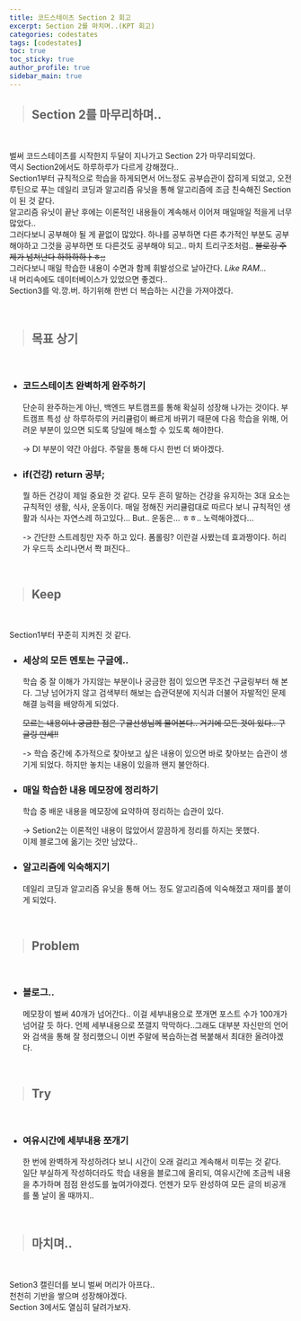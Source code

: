 ```yaml
---
title: 코드스테이츠 Section 2 회고
excerpt: Section 2를 마치며..(KPT 회고)
categories: codestates
tags: [codestates]
toc: true
toc_sticky: true
author_profile: true
sidebar_main: true
---
```


> ## Section 2를 마무리하며..
<br>

벌써 코드스테이츠를 시작한지 두달이 지나가고
Section 2가 마무리되었다.   
역시 Section2에서도 하루하루가 다르게 강해졌다..   
Section1부터 규칙적으로 학습을 하게되면서 어느정도 공부습관이 잡히게 되었고, 오전 루틴으로 푸는 데일리 코딩과 알고리즘 유닛을 통해 알고리즘에 조금 친숙해진 Section이 된 것 같다.   
알고리즘 유닛이 끝난 후에는 이론적인 내용들이 계속해서 이어져 매일매일 적을게 너무 많았다..   
그러다보니 공부해야 될 게 끝없이 많았다. 하나를 공부하면 다른 추가적인 부분도 공부해야하고 그것을 공부하면 또 다른것도 공부해야 되고.. 마치 트리구조처럼..
~~블로깅 주제가 넘쳐난다 하하하하ㅏㅎ;;~~   
그러다보니 매일 학습한 내용이 수면과 함께 휘발성으로 날아간다.  _Like RAM..._  
내 머리속에도 데이터베이스가 있었으면 좋겠다..  
Section3를 악.깡.버. 하기위해 한번 더 복습하는 시간을 가져야겠다.

<br>

> ## 목표 상기
<br>

- ### 코드스테이츠 완벽하게 완주하기  

    단순히 완주하는게 아닌, 백엔드 부트캠프를 통해 확실히 성장해 나가는 것이다. 부트캠프 특성 상 하루하루의 커리큘럼이 빠르게 바뀌기 때문에 다음 학습을 위해, 어려운 부분이 있으면 되도록 당일에 해소할 수 있도록 해야한다.

    -> DI 부분이 약간 아쉽다. 주말을 통해 다시 한번 더 봐야겠다.

- ### if(건강) return 공부;

    뭘 하든 건강이 제일 중요한 것 같다. 모두 흔히 말하는 건강을 유지하는 3대 요소는 규칙적인 생활, 식사, 운동이다. 매일 정해진 커리큘럼대로 따르다 보니 규칙적인 생활과 식사는 자연스레 하고있다... But.. 운동은... ㅎㅎ.. 노력해야겠다...

    -> 간단한 스트레칭만 자주 하고 있다. 폼롤링? 이란걸 사봤는데 효과짱이다. 허리가 우드득 소리나면서 쫙 펴진다.. 

<br>

> ## Keep
<br>

Section1부터 꾸준히 지켜진 것 같다.

- ### 세상의 모든 멘토는 구글에..  
    학습 중 잘 이해가 가지않는 부분이나 궁금한 점이 있으면 무조건 구글링부터 해 본다.
    그냥 넘어가지 않고 검색부터 해보는 습관덕분에 지식과 더불어 자발적인 문제 해결 능력을 배양하게 되었다.

    ~~모르는 내용이나 궁금한 점은 구글선생님께 물어본다.. 거기에 모든 것이 있다.. 구글링 만세!!~~ 

    -> 학습 중간에 추가적으로 찾아보고 싶은 내용이 있으면 바로 찾아보는 습관이 생기게 되었다. 하지만 놓치는 내용이 있을까 왠지 불안하다.

- ### 매일 학습한 내용 메모장에 정리하기
    학습 중 배운 내용을 메모장에 요약하여 정리하는 습관이 있다. 

    -> Setion2는 이론적인 내용이 많았어서 깔끔하게 정리를 하지는 못했다.     
    이제 블로그에 옮기는 것만 남았다..  
    
- ### 알고리즘에 익숙해지기
    데일리 코딩과 알고리즘 유닛을 통해 어느 정도 알고리즘에 익숙해졌고 재미를 붙이게 되었다.

<br>

> ## Problem  
<br>

- ### 블로그..
    메모장이 벌써 40개가 넘어간다.. 이걸 세부내용으로 쪼개면 포스트 수가 100개가 넘어갈 듯 하다. 언제 세부내용으로 쪼갤지 막막하다..그래도 대부분 자신만의 언어와 검색을 통해 잘 정리했으니 이번 주말에 복습하는겸 복붙해서 최대한 올려야겠다.  
     

<br>

> ## Try
<br>

- ### 여유시간에 세부내용 쪼개기
    한 번에 완벽하게 작성하려다 보니 시간이 오래 걸리고 계속해서 미루는 것 같다.  
    일단 부실하게 작성하더라도 학습 내용을 블로그에 올리되, 여유시간에 조금씩 내용을 추가하며 점점 완성도를 높여가야겠다.
    언젠가 모두 완성하여 모든 글의 비공개를 풀 날이 올 때까지..


<br>

> ## 마치며..
<br>

Setion3 캘린더를 보니 벌써 머리가 아프다..  
천천히 기반을 쌓으며 성장해야겠다.  
Section 3에서도 열심히 달려가보자.        




